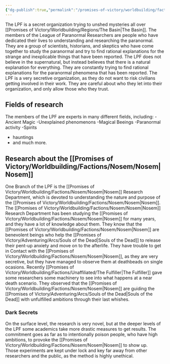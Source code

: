 ```yaml
---
{"dg-publish":true,"permalink":"/promises-of-victory/worldbuilding/factions/lpf/league-of-paranormal-researchers/","title":"League of Paranormal Researchers","noteIcon":"Faction","created":"2023-01-25T02:26:54.144+01:00","updated":"2023-03-29T21:31:17.851+02:00"}
---
```


The LPF is a secret organization trying to unshed mysteries all over [[Promises of Victory/Worldbuilding/Regions/The Basin\|The Basin]].
The members of the League of Paranormal Researchers are people who have dedicated their lives to understanding and researching the paranormal. They are a group of scientists, historians, and skeptics who have come together to study the paranormal and try to find rational explanations for the strange and inexplicable things that have been reported.
The LPF does not believe in the supernatural, but instead believes that there is a natural explanation for everything. They are constantly trying to find rational explanations for the paranormal phenomena that has been reported.
The LPF is a very secretive organization, as they do not want to risk civilians getting involved in their work. They are careful about who they let into their organization, and only allow those who they trust.


## Fields of research

The members of the LPF are experts in many different fields, including:
-Ancient Magic
-Unexplained phenomenons
-Magical Beeings
-Paranormal activity
-Spirits

- hauntings
- and much more.

## Research about the [[Promises of Victory/Worldbuilding/Factions/Nosem/Nosem\|Nosem]]

One Branch of the LPF is the [[Promises of Victory/Worldbuilding/Factions/Nosem/Nosem\|Nosem]] Research Department, which is devoted to understanding the nature and purpose of the [[Promises of Victory/Worldbuilding/Factions/Nosem/Nosem\|Nosem]].
The [[Promises of Victory/Worldbuilding/Factions/Nosem/Nosem\|Nosem]] Research Department has been studying the [[Promises of Victory/Worldbuilding/Factions/Nosem/Nosem\|Nosem]] for many years, and they have a lot of knowledge about them. They know that the [[Promises of Victory/Worldbuilding/Factions/Nosem/Nosem\|Nosem]] are benevolent beings who help the [[Promises of Victory/Adventuring/Arcs/Souls of the Dead\|Souls of the Dead]] to release their pent-up anxiety and move on to the afterlife.
They have trouble to get in Contact with the [[Promises of Victory/Worldbuilding/Factions/Nosem/Nosem\|Nosem]], as they are very secretive, but they have managed to observe them at deathbeads on single ocasions.
Recently [[Promises of Victory/Worldbuilding/Factions/Unaffiliated/The Fulfiller\|The Fulfiller]] gave some researchers some machinery to see into what happens at a near death scenario.
They observed that the [[Promises of Victory/Worldbuilding/Factions/Nosem/Nosem\|Nosem]] are guiding the [[Promises of Victory/Adventuring/Arcs/Souls of the Dead\|Souls of the Dead]] with unfulfilled ambitions through their last whishes.

### Dark Secrets

On the surface level, the research is very novel, but at the deeper levels of the LPF some academics take more drastic measures to get results.
The commitment goes as far as to intentionally poison people, who have high ambitions, to provoke the [[Promises of Victory/Worldbuilding/Factions/Nosem/Nosem\|Nosem]] to show up.  
Those experiments are kept under lock and key far away from other researchers and the public, as the method is highly unethical. 
